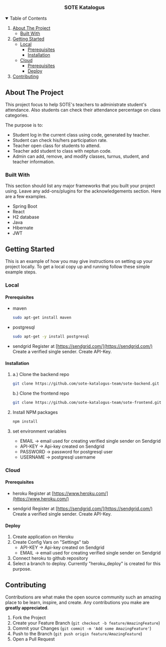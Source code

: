 <!-- PROJECT LOGO -->
<br />

<h3 align="center">SOTE Katalogus</h3>



<!-- TABLE OF CONTENTS -->
<details open="open">
  <summary>Table of Contents</summary>
  <ol>
    <li>
      <a href="#about-the-project">About The Project</a>
      <ul>
        <li><a href="#built-with">Built With</a></li>
      </ul>
    </li>
    <li>
      <a href="#getting-started">Getting Started</a>
      <ul>
        <li>
        <a href="#local">Local</a>
            <ul>
                <li><a href="#prerequisites">Prerequisites</a></li>
                <li><a href="#installation">Installation</a></li>
            </ul>
        </li>
        <li>
        <a href="#Cloud">Cloud</a>
            <ul>
                <li><a href="#prerequisites">Prerequisites</a></li>
                <li><a href="#Deploy">Deploy</a></li>
            </ul>
            </li>
      </ul>
    </li>
    <li><a href="#contributing">Contributing</a></li>
  </ol>
</details>



<!-- ABOUT THE PROJECT -->

## About The Project

This project focus to help SOTE's teachers to administrate student's attendance. Also students can check their attendance percentage on class categories.

The purpose is to:

* Student log in the current class using code, generated by teacher.
* Student can check his/hers participation rate.
* Teacher open class for students to attend.
* Teacher add student to class with neptun code.
* Admin can add, remove, and modify classes, turnus, student, and teacher information.

### Built With

This section should list any major frameworks that you built your project using. Leave any
add-ons/plugins for the acknowledgements section. Here are a few examples.

* Spring Boot
* React
* H2 database
* Java
* Hibernate
* JWT

<!-- GETTING STARTED -->

## Getting Started

This is an example of how you may give instructions on setting up your project locally. To get a
local copy up and running follow these simple example steps.

### Local

#### Prerequisites

* maven
  ```sh
  sudo apt-get install maven
  ```
* postgresql
  ```sh
  sudo apt-get -y install postgresql
  ```
* sendgrid
 Register at [https://sendgrid.com/](https://sendgrid.com/)
 Create a verified single sender.
 Create API-Key.

#### Installation

1. a.) Clone the backend repo
   ```sh
   git clone https://github.com/sote-katalogus-team/sote-backend.git
   ```
   b.) Clone the frontend repo
   ```sh
   git clone https://github.com/sote-katalogus-team/sote-frontend.git
   ```
   
2. Install NPM packages
   ```sh
   npm install
   ```
3. set environment variables
   * EMAIL -> email used for creating verified single sender on Sendgrid
   * API-KEY -> Api-key created on Sendgrid
   * PASSWORD -> password for postgresql user
   * USERNAME -> postgresql username
   
### Cloud

#### Prerequisites

* heroku
  Register at [https://www.heroku.com/](https://www.heroku.com/)

* sendgrid
 Register at [https://sendgrid.com/](https://sendgrid.com/)
 Create a verified single sender.
 Create API-Key.

#### Deploy

1. Create application on Heroku
2. Create Config Vars on "Settings" tab
    * API-KEY -> Api-key created on Sendgrid
    * EMAIL -> email used for creating verified single sender on Sendgrid
3. Connect heroku to github repository
4. Select a branch to deploy. Currently "heroku_deploy" is created for this purpose.


<!-- CONTRIBUTING -->

## Contributing

Contributions are what make the open source community such an amazing place to be learn, inspire,
and create. Any contributions you make are **greatly appreciated**.

1. Fork the Project
2. Create your Feature Branch (`git checkout -b feature/AmazingFeature`)
3. Commit your Changes (`git commit -m 'Add some AmazingFeature'`)
4. Push to the Branch (`git push origin feature/AmazingFeature`)
5. Open a Pull Request
